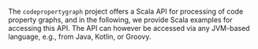 The `codepropertygraph` project offers a Scala API for processing of code property graphs, and in the following, we provide Scala examples for accessing this API. The API can however be accessed via any JVM-based language, e.g., from Java, Kotlin, or Groovy.

